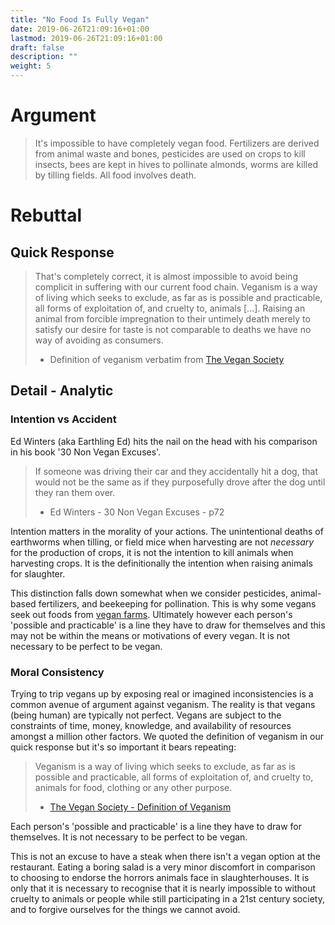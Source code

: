 ```yaml
---
title: "No Food Is Fully Vegan"
date: 2019-06-26T21:09:16+01:00
lastmod: 2019-06-26T21:09:16+01:00
draft: false
description: ""
weight: 5
---
```


# Argument

> It's impossible to have completely vegan food. Fertilizers are derived from animal waste and bones, pesticides are used on crops to kill insects, bees are kept in hives to pollinate almonds, worms are killed by tilling fields. All food involves death.

# Rebuttal

## Quick Response

> That's completely correct, it is almost impossible to avoid being complicit in suffering with our current food chain. Veganism is a way of living which seeks to exclude, as far as is possible and practicable, all forms of exploitation of, and cruelty to, animals [...]. Raising an animal from forcible impregnation to their untimely death merely to satisfy our desire for taste is not comparable to deaths we have no way of avoiding as consumers.  
> - Definition of veganism verbatim from [The Vegan Society](https://www.vegansociety.com/go-vegan/definition-veganism)

## Detail - Analytic

### Intention vs Accident

Ed Winters (aka Earthling Ed) hits the nail on the head with his comparison in his book '30 Non Vegan Excuses'.

> If someone was driving their car and they accidentally hit a dog, that would not be the same as if they purposefully drove after the dog until they ran them over.  
> - Ed Winters - 30 Non Vegan Excuses - p72

Intention matters in the morality of your actions. The unintentional deaths of earthworms when tilling, or field mice when harvesting are not _necessary_ for the production of crops, it is not the intention to kill animals when harvesting crops. It is the definitionally the intention when raising animals for slaughter.

This distinction falls down somewhat when we consider pesticides, animal-based fertilizers, and beekeeping for pollination. This is why some vegans seek out foods from [vegan farms](https://www.viva.org.uk/what-we-do/vegan-farming). Ultimately however each person's 'possible and practicable' is a line they have to draw for themselves and this may not be within the means or motivations of every vegan. It is not necessary to be perfect to be vegan.

### Moral Consistency

Trying to trip vegans up by exposing real or imagined inconsistencies is a common avenue of argument against veganism. The reality is that vegans (being human) are typically not perfect. Vegans are subject to the constraints of time, money, knowledge, and availability of resources amongst a million other factors. We quoted the definition of veganism in our quick response but it's so important it bears repeating: 

> Veganism is a way of living which seeks to exclude, as far as is possible and practicable, all forms of exploitation of, and cruelty to, animals  for food, clothing or any other purpose.  
> - [The Vegan Society - Definition of Veganism](https://www.vegansociety.com/go-vegan/definition-veganism)

Each person's 'possible and practicable' is a line they have to draw for themselves. It is not necessary to be perfect to be vegan. 

This is not an excuse to have a steak when there isn't a vegan option at the restaurant. Eating a boring salad is a very minor discomfort in comparison to choosing to endorse the horrors animals face in slaughterhouses. It is only that it is necessary to recognise that it is nearly impossible to without cruelty to animals or people while still participating in a 21st century society, and to forgive ourselves for the things we cannot avoid.